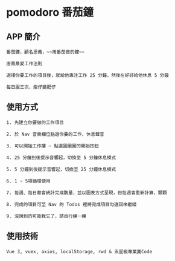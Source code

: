 # pomodoro 番茄鐘

## APP 簡介
```
番茄鐘，顧名思義，~~用番茄做的鐘~~

唐鳳最愛工作法則

選擇你要工作的項目後，就給他專注工作 25 分鐘，然後在好好給他休息 5 分鐘

每日服三次，瘦仔變肥仔

```

## 使用方式
```
1. 先建立你要做的工作項目

2. 於 Nav 音樂欄位點選你要的工作、休息聲音

3. 可以開始工作摟 ~ 點選圓圈圈的開始按鈕

4. 25 分鐘到後提示音響起，切換至 5 分鐘休息模式

5. 5 分鐘到後提示音響起，切換至 25 分鐘休息模式

6. 1 ~ 5項循環使用

7. 每週、每日都會統計完成數量，並以圖表方式呈現，但每週會重新計算，顆顆

8. 完成的項目可至 Nav 的 Todos 裡將完成項目勾選回來繼續

9. 沒說到的可能我忘了，請自行摸一摸

```

## 使用技術
```
Vue 3, vuex, axios, localStorage, rwd & 五星級專業糞Code 
```